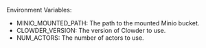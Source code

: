 Environment Variables:

- MINIO_MOUNTED_PATH: The path to the mounted Minio bucket.
- CLOWDER_VERSION: The version of Clowder to use.
- NUM_ACTORS: The number of actors to use.

